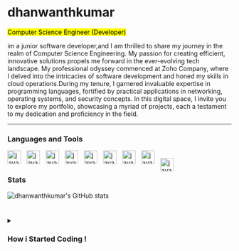 # dhanwanthkumar

<mark>Computer Science Engineer (Developer)</mark>

im a junior software developer,and I am thrilled to share my journey in the realm of Computer Science Engineering. 
My passion for creating efficient, innovative solutions propels me forward in the ever-evolving tech landscape. 
My professional odyssey commenced at Zoho Company, where I delved into the intricacies of software development and honed my skills in cloud operations.During my tenure, I garnered invaluable expertise in programming languages, fortified by practical applications in networking, operating systems, and security concepts.
In this digital space, I invite you to explore my portfolio, showcasing a myriad of projects, each a testament to my dedication and proficiency in the field. 

---

### Languages and Tools

<img align="left" alt="java" width="30px" style="padding-right:10px;" src="https://cdn.jsdelivr.net/gh/devicons/devicon/icons/html5/html5-original.svg" />
<img align="left" alt="java" width="30px" style="padding-right:10px;" src="https://cdn.jsdelivr.net/gh/devicons/devicon/icons/css3/css3-original.svg"  />
<img align="left" alt="java" width="30px" style="padding-right:10px;" src="https://cdn.jsdelivr.net/gh/devicons/devicon/icons/javascript/javascript-original.svg" />
<img align="left" alt="java" width="30px" style="padding-right:10px;" src="https://cdn.jsdelivr.net/gh/devicons/devicon/icons/java/java-original.svg" />
<img align="left" alt="java" width="30px" style="padding-right:10px;" src="https://cdn.jsdelivr.net/gh/devicons/devicon/icons/python/python-original.svg" />
<img align="left" alt="java" width="30px" style="padding-right:10px;" src="https://cdn.jsdelivr.net/gh/devicons/devicon/icons/bash/bash-original.svg" />       
<img align="left" alt="java" width="30px" style="padding-right:10px;" src="https://cdn.jsdelivr.net/gh/devicons/devicon/icons/linux/linux-original.svg" />
<img align="left" alt="java" width="30px" style="padding-right:10px;" src="https://cdn.jsdelivr.net/gh/devicons/devicon/icons/git/git-original.svg" />
<br />
<img align="left" alt="java" width="30px" style="padding-right:10px;" src="https://cdn.jsdelivr.net/gh/devicons/devicon/icons/vscode/vscode-original.svg" />
          

#

### Stats

![dhanwanthkumar's GitHub stats](https://github-readme-stats.vercel.app/api?username=dhanwanthkumar&show_icons=true&theme=gruvbox)

#

<details>
    <summary><h3>How i Started Coding !</h3></summary>
        i started my coding journey at 1st year.